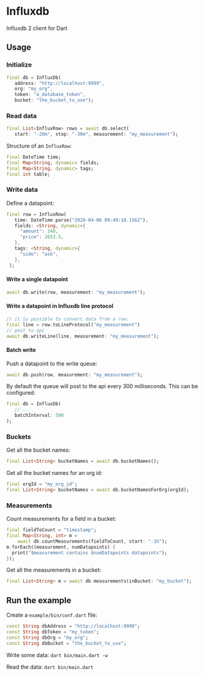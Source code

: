 # Influxdb

Influxdb 2 client for Dart

## Usage

### Initialize

   ```dart
   final db = InfluxDb(
      address: "http://localhost:9999",
      org: "my_org",
      token: "a_database_token",
      bucket: "the_bucket_to_use");
   ```

### Read data

   ```dart
   final List<InfluxRow> rows = await db.select(
      start: "-20m", stop: "-30m", measurement: "my_measurement");
   ```

Structure of an `InfluxRow`:

   ```dart
  final DateTime time;
  final Map<String, dynamic> fields;
  final Map<String, dynamic> tags;
  final int table;
   ```

### Write data

Define a datapoint:

   ```dart
   final row = InfluxRow(
      time: DateTime.parse("2020-04-06 09:49:18.156Z"),
      fields: <String, dynamic>{
        "amount": 340,
        "price": 2653.5,
      },
      tags: <String, dynamic>{
        "side": "ask",
      },
    );
   ```

#### Write a single datapoint

   ```dart
  await db.write(row, measurement: "my_measurement");
   ```

#### Write a datapoint in Influxdb line protocol

   ```dart
   // it is possible to convert data from a row:
   final line = row.toLineProtocol("my_measurement")
   // post to api
   await db.writeLine(line, measurement: "my_measurement");
   ```

#### Batch write

Push a datapoint to the write queue:

   ```dart
  await db.push(row, measurement: "my_measurement");
   ```

By default the queue will post to the api every 300 milliseconds. This can be configured:

   ```dart
   final db = InfluxDb(
      // ...
      batchInterval: 500
   );
   ```

### Buckets

Get all the bucket names:

   ```dart
   final List<String> bucketNames = await db.bucketNames();
   ```

Get all the bucket names for an org id:

   ```dart
   final orgId = "my_org_id";
   final List<String> bucketNames = await db.bucketNamesForOrg(orgId);
   ```

### Measurements

Count measurements for a field in a bucket:

   ```dart
   final fieldToCount = "timestamp";
   final Map<String, int> m =
       await db.countMeasurements(fieldToCount, start: "-1h");
   m.forEach((measurement, numDatapoints) {
     print("$measurement contains $numDatapoints datapoints");
   });
   ```

Get all the measurements in a bucket:

   ```dart
   final List<String> m = await db.measurements(inBucket: "my_bucket");
   ```

## Run the example

Create a `example/bin/conf.dart` file:

   ```dart
   const String dbAddress = "http://localhost:9999";
   const String dbToken = "my_token";
   const String dbOrg = "my_org";
   const String dbBucket = "the_bucket_to_use";
   ```

Write some data: `dart bin/main.dart -w`

Read the data: `dart bin/main.dart`